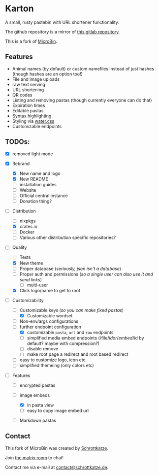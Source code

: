 # Karton

A small, rusty pastebin with URL shortener functionality.

The github repository is a mirror of [this gitlab repository](https://gitlab.com/obsidianical/microbin).

This is a fork of [MicroBin](https://github.com/szabodanika/microbin).

## Features 

- Animal names (by default) or custom namefiles instead of just hashes (though hashes are an option too!)
- File and image uploads
- raw text serving
- URL shortening
- QR codes
- Listing and removing pastas (though currently everyone can do that)
- Expiration times
- Editable pastas
- Syntax highlighting
- Styling via [water.css](https://github.com/kognise/water.css)
- Customizable endpoints

## TODOs:

- [x] removed light mode

- [x] Rebrand
	- [x] New name and logo
	- [x] New README
	- [ ] installation guides
	- [ ] Website
	- [ ] Official central instance
	- [ ] Donation thing?

- [ ] Distribution
	- [ ] nixpkgs
	- [x] crates.io
	- [ ] Docker
	- [ ] Various other distribution specific repositories?

- [ ] Quality
	- [ ] Tests
	- [x] New theme
	- [ ] Proper database (_seriously, json isn't a database_)
	- [ ] Proper auth and permissions (_so a single user can also use it and send links_)
		- [ ] multi-user
	- [x] Click logo/name to get to root

- [ ] Customizability
	- [ ] Customizable keys (_so you can make fixed pastas_)
		- [x] Customizable wordset 
	- [ ] Non-env/args configurations
	- [ ] further endpoint configuration
		- [x] customizable `pasta`, `url` and `raw` endpoints
		- [ ] simplified media embed endpoints (/file/$id or /embed/$id by default? maybe with compression?)
		- [ ] disable remove
		- [ ] make root page a redirect and root based redirect
	- [ ] easy to customize logo, icon etc.
	- [ ] simplified themeing (only colors etc)

- [ ] Features
	- [ ] encrypted pastas
	- [ ] image embeds
		- [x] in pasta view
		- [ ] easy to copy image embed url
	- [ ] Markdown pastas



## Contact

This fork of MicroBin was created by [Schrottkatze](https://schrottkatze.de). 

Join [the matrix room](https://matrix.to/#/#s10e-microbin:matrix.org) to chat!

Contact me via e-mail at [contact@schrottkatze.de](mailto:contact@schrottkatze.de).
